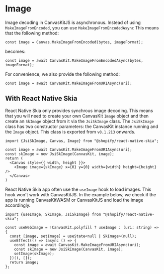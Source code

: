 # Image

Image decoding in CanvasKitJS is asynchronous.
Instead of using `MakeImageFromEncoded`, you can use `MakeImageFromEncodedAsync`
This means that the following method:
```tsx
const image = Canvas.MakeImageFromEncoded(bytes, imageFormat);
```

becomes:
```tsx
const image = await CanvasKit.MakeImageFromEncodedAsync(bytes, imageFormat);
```

For convenience, we also provide the following method:
```tsx
const image = await CanvasKit.MakeImageFromURIAsync(uri);
```

## With React Native Skia

React Native Skia only provides synchrous image decoding.
This means that you will need to create your own CanvasKit `Image` object and then create an `SkImage` object from it via the `JsiSkImage` class.
The `JsiSkImage` class has two constructor parameters: the CanvasKit instance running and the `Image` object.
This class is exported from `v0.1.213` onwards.

```tsx
import {JsiSkImage, Canvas, Image} from "@shopify/react-native-skia";

const image = await CanvasKit.MakeImageFromURIAsync(uri);
const skImage = new JsiSkImage(CanvasKit, image);
return (
  <Canvas style={{ width, height }}>
    <Image image={skImage} x={0} y={0} width={width} height={height} />
  </Canvas>
)
```

React Native Skia app often use the `useImage` hook to load images.
This hook won't work with CanvasKitJS.
In the example below, we check if the app is running CanvasKitWASM or CanvasKitJS and load the image accordingly.

```tsx
import {useImage, SkImage, JsiSkImage} from "@shopify/react-native-skia";

const useWebImage = !CanvasKit.polyfill ? useImage : (uri: string) => {
  const [image, setImage] = useState<null | SkImage>(null);
  useEffect(() => (async () => {
    const image = await CanvasKit.MakeImageFromURIAsync(uri);
    const skImage = new JsiSkImage(CanvasKit, image);
    setImage(skImage);
  })(), []);
  return image;
};
```


